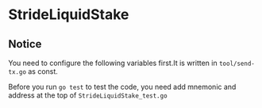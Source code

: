 # StrideLiquidStake
## Notice
You need to configure the following variables first.It is written in ```tool/send-tx.go``` as const.


Before you  run ```go test``` to test the code, you need add mnemonic and address at the top of ```StrideLiquidStake_test.go```
